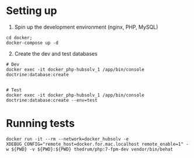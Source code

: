 # Setting up

1. Spin up the development environment (nginx, PHP, MySQL)

```
cd docker;
docker-compose up -d
```

2. Create the dev and test databases

```
# Dev
docker exec -it docker_php-hubsolv_1 /app/bin/console doctrine:database:create


# Test
docker exec -it docker_php-hubsolv_1 /app/bin/console doctrine:database:create --env=test
```

# Running tests

```
docker run -it --rm --network=docker_hubsolv -e XDEBUG_CONFIG="remote_host=docker.for.mac.localhost remote_enable=1" -w ${PWD} -v ${PWD}:${PWD} thedrum/php:7-fpm-dev vendor/bin/behat
```